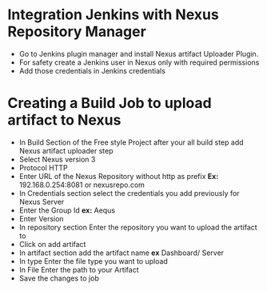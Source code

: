 # Integration Jenkins with Nexus Repository Manager
  - Go to Jenkins plugin manager and install Nexus artifact Uploader Plugin.
  - For safety create a Jenkins user in Nexus only with required permissions
  - Add those credentials in Jenkins credentials
  
# Creating a Build Job to upload artifact to Nexus
  - In Build Section of the Free style Project after your all build step add Nexus artifact uploader step
  - Select Nexus version 3
  - Protocol HTTP
  - Enter URL of the Nexus Repository without http as prefix **Ex:** 192.168.0.254:8081 or nexusrepo.com
  - In Credentials section select the credentials you add previously for Nexus Server
  - Enter the Group Id **ex:** Aequs
  - Enter Version
  - In repository section Enter the repository you want to upload the artifact to
  - Click on add artifact
  - In artifact section add the artifact name **ex** Dashboard/ Server
  - In type Enter the file type you want to upload
  - In File Enter the path to your Artifact
  - Save the changes to job
